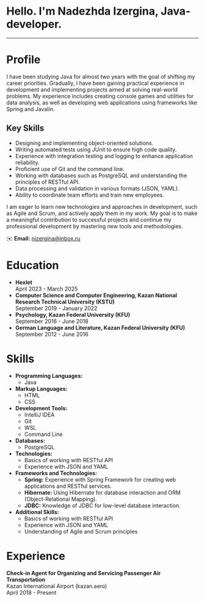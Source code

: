 [](https://user-images.githubusercontent.com/18350557/176309783-0785949b-9127-417c-8b55-ab5a4333674e.gif) Hello. I'm Nadezhda Izergina, Java-developer.
=========================================================================================================================================

--------------
# Profile

I have been studying Java for almost two years with the goal of shifting my career priorities. Gradually, I have been gaining practical experience in development and implementing projects aimed at solving real-world problems. My experience includes creating console games and utilities for data analysis, as well as developing web applications using frameworks like Spring and Javalin.

## Key Skills

- Designing and implementing object-oriented solutions.
- Writing automated tests using JUnit to ensure high code quality.
- Experience with integration testing and logging to enhance application reliability.
- Proficient use of Git and the command line.
- Working with databases such as PostgreSQL and understanding the principles of RESTful API.
- Data processing and validation in various formats (JSON, YAML).
- Ability to coordinate team efforts and train new employees.

I am eager to learn new technologies and approaches in development, such as Agile and Scrum, and actively apply them in my work. My goal is to make a meaningful contribution to successful projects and continue my professional development by mastering new tools and methodologies.

✉️ **Email:** [nizergina@inbox.ru](mailto:nizergina@inbox.ru)

# Education

- **Hexlet**  
  April 2023 - March 2025  
- **Computer Science and Computer Engineering, Kazan National Research Technical University (KSTU)**  
  September 2019 - January 2022  
- **Psychology, Kazan Federal University (KFU)**  
  September 2016 - June 2018  
- **German Language and Literature, Kazan Federal University (KFU)**  
  September 2012 - June 2016  

# Skills

- **Programming Languages:**  
  - Java  
- **Markup Languages:**  
  - HTML  
  - CSS  
- **Development Tools:**  
  - IntelliJ IDEA  
  - Git  
  - WSL  
  - Command Line  
- **Databases:**  
  - PostgreSQL  
- **Technologies:**  
  - Basics of working with RESTful API  
  - Experience with JSON and YAML  
- **Frameworks and Technologies:**  
  - **Spring:** Experience with Spring Framework for creating web applications and RESTful services.  
  - **Hibernate:** Using Hibernate for database interaction and ORM (Object-Relational Mapping).  
  - **JDBC:** Knowledge of JDBC for low-level database interaction.  
- **Additional Skills:**  
  - Basics of working with RESTful API  
  - Experience with JSON and YAML  
  - Understanding of Agile and Scrum principles  

# Experience

**Check-in Agent for Organizing and Servicing Passenger Air Transportation**  
Kazan International Airport (kazan.aero)  
April 2018 - Present  
